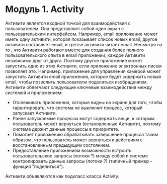 # Модуль 1. Activity

Активити является входной точкой для взаимодействия с пользователем. Она представляет собой один экран с пользовательским интерфейсом. Например, email приложение может иметь одну активити, которая показывает список новых email, другое активити составляет email, и третье активити читает email. Несмотря на то , что Активити работают вместе для создания более полного пользовательского опыта в email приложении, каждое Активити независимо друг от друга. Поэтому другое приложение может запустить одно из этих Активити, если приложение электронных писем позволяет это. Например, приложение для управления камерой может запустить Активити email приложения, которое будет содержать новый email, чтобы позволить пользователю поделиться изобрадением. Активити облегчают следующие ключевые взаимодействия между системой и приложением:

* Отслеживать приложения, которые видны на экране для того, чтобы гарантировать, что система не выключит процесс, который запускает Активити.
* Ранее запускаемые процессы могут содержать вещи, к которым пользователь может вернуться \(остановленные Активити\), поэтому система держит данные процессы в приоритете.
* Помогает приложению обрабатывать завершение процесса таким образом, что пользователь может вернуться к действиям с восстановленным предыдущим состоянием.
* Предоставление приложениям возможности встроить пользовательские запросы \(потоки ?\) между собой и системе контролировать данные запросы \(потоки ?\) \(типичный пример - функция "поделиться"\).

Активити объявляются как подкласс класса Activity.

